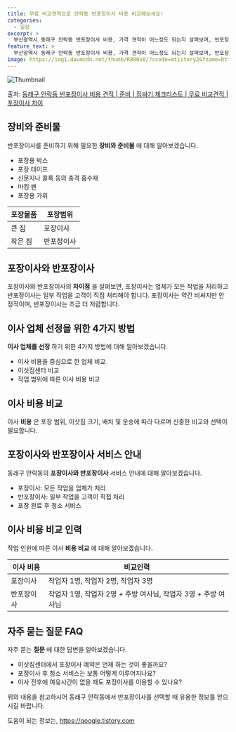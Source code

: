```yaml
---
title: 무료 비교견적으로 안락동 반포장이사 비용 비교해보세요! 
categories:
  - 일상
excerpt: >
  부산광역시 동래구 안락동 반포장이사 비용, 가격 견적이 어느정도 되는지 살펴보며, 반포장이사를 준비함에 있어 짐싸기 준비 체크리스트가 무엇인지 보겠습니다. 마지막으로 포장이사와 차이점을 통해 무료 비교견적으로 어떤 것이 더 합리적인 선택인지 공유 드립니다.동래구 안락동 포장이사 견적 샘플 보기 👈 클릭동래구 안락동 포장이사 가격 살펴보기 👈 클릭동래구 안락동 반포장이사 평균 이사 비용평수동래구 안락동 평균 이사 비용원룸 이사9평 이하 (1톤)30만원~투룸/쓰리룸 이사16평 ~ 20평 (2.5톤)80만원~쓰리룸 이사21평 (5톤) ~110만원~우리집 무료 이사견적 받기 👈 클릭포장 vs 반포장: 주요 차이점이사할 때 포장과 반포장의 가장 큰 차이는 다음과 같습니다.포장이사는 이사 전반을 담당하며, 반..
feature_text: >
  부산광역시 동래구 안락동 반포장이사 비용, 가격 견적이 어느정도 되는지 살펴보며, 반포장이사를 준비함에 있어 짐싸기 준비 체크리스트가 무엇인지 보겠습니다. 마지막으로 포장이사와 차이점을 통해 무료 비교견적으로 어떤 것이 더 합리적인 선택인지 공유 드립니다.동래구 안락동 포장이사 견적 샘플 보기 👈 클릭동래구 안락동 포장이사 가격 살펴보기 👈 클릭동래구 안락동 반포장이사 평균 이사 비용평수동래구 안락동 평균 이사 비용원룸 이사9평 이하 (1톤)30만원~투룸/쓰리룸 이사16평 ~ 20평 (2.5톤)80만원~쓰리룸 이사21평 (5톤) ~110만원~우리집 무료 이사견적 받기 👈 클릭포장 vs 반포장: 주요 차이점이사할 때 포장과 반포장의 가장 큰 차이는 다음과 같습니다.포장이사는 이사 전반을 담당하며, 반..
image: https://img1.daumcdn.net/thumb/R800x0/?scode=mtistory2&fname=https%3A%2F%2Fblog.kakaocdn.net%2Fdn%2FbPlSdL%2FbtsHcIXEHf5%2FiELRnkaIxzE7RTRKpk24F0%2Fimg.webp
---
```


![Thumbnail](https://img1.daumcdn.net/thumb/R800x0/?scode=mtistory2&fname=https%3A%2F%2Fblog.kakaocdn.net%2Fdn%2FbPlSdL%2FbtsHcIXEHf5%2FiELRnkaIxzE7RTRKpk24F0%2Fimg.webp)

<p>출처: <a href="https://qoogle.tistory.com/9750" rel="dofollow">동래구 안락동 반포장이사 비용 견적 | 준비 | 짐싸기 체크리스트 | 무료 비교견적 | 포장이사 차이</a> </p>

## 장비와 준비물

반포장이사를 준비하기 위해 필요한 **장비와 준비물** 에 대해 알아보겠습니다.

  * 포장용 박스
  * 포장 테이프
  * 신문지나 콜록 등의 충격 흡수재
  * 마킹 펜
  * 포장용 가위

**포장물품** | **포장범위**  
---|---  
큰 짐 | 포장이사  
작은 짐 | 반포장이사  
  
## 포장이사와 반포장이사

포장이사와 반포장이사의 **차이점** 을 살펴보면, 포장이사는 업체가 모든 작업을 처리하고 반포장이사는 일부 작업을 고객이 직접 처리해야
합니다. 포장이사는 약간 비싸지만 안정적이며, 반포장이사는 조금 더 저렴합니다.

## 이사 업체 선정을 위한 4가지 방법

**이사 업체를 선정** 하기 위한 4가지 방법에 대해 알아보겠습니다.

  * 이사 비용을 중심으로 한 업체 비교
  * 이삿짐센터 비교
  * 작업 범위에 따른 이사 비용 비교

## 이사 비용 비교

이사 **비용** 은 포장 범위, 이삿짐 크기, 배치 및 운송에 따라 다르며 신중한 비교와 선택이 필요합니다.

## 포장이사와 반포장이사 서비스 안내

동래구 안락동의 **포장이사와 반포장이사** 서비스 안내에 대해 알아보겠습니다.

  * 포장이사: 모든 작업을 업체가 처리
  * 반포장이사: 일부 작업을 고객이 직접 처리
  * 포장 완료 후 청소 서비스

## 이사 비용 비교 인력

작업 인원에 따른 이사 **비용 비교** 에 대해 알아보겠습니다.

**이사 비용** | **비교인력**  
---|---  
포장이사 | 작업자 1명, 작업자 2명, 작업자 3명  
반포장이사 | 작업자 1명, 작업자 2명 + 주방 여사님, 작업자 3명 + 주방 여사님  
  
## 자주 묻는 질문 FAQ

자주 묻는 **질문** 에 대한 답변을 알아보겠습니다.

  * 이삿짐센터에서 포장이사 예약은 언제 하는 것이 좋을까요?
  * 포장이사 후 청소 서비스는 보통 어떻게 이루어지나요?
  * 이사 전후에 여유시간이 없을 때도 포장이사를 이용할 수 있나요?

위의 내용을 참고하시어 동래구 안락동에서 반포장이사를 선택할 때 유용한 정보를 얻으시길 바랍니다.

 

도움이 되는 정보는, <a href="https://qoogle.tistory.com" rel="dofollow">https://qoogle.tistory.com</a>


